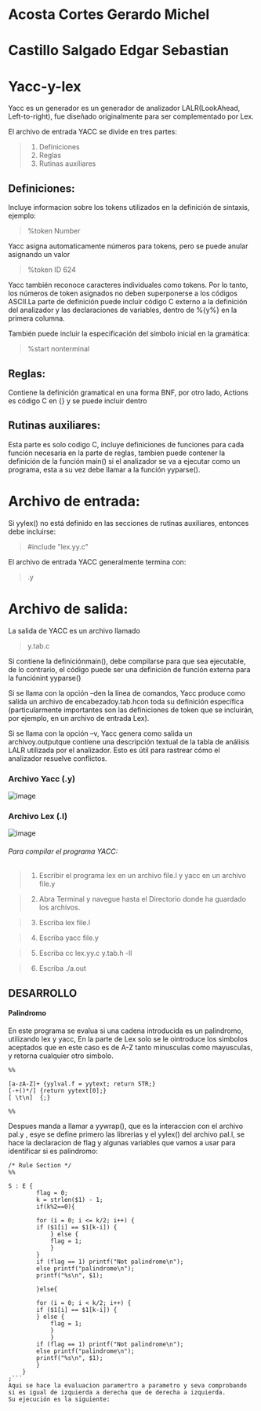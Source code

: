 # Acosta Cortes Gerardo Michel
# Castillo Salgado Edgar Sebastian

# Yacc-y-lex
Yacc es un generador es un generador de analizador LALR(LookAhead, Left-to-right), fue diseñado originalmente para ser complementado por Lex.

El archivo de entrada YACC se divide en tres partes:
>1. Definiciones
>2. Reglas
>3. Rutinas auxiliares

## Definiciones:
Incluye informacion sobre los tokens utilizados en la definición de sintaxis, ejemplo:
>%token Number

Yacc asigna automaticamente números para tokens, pero se puede anular asignando un valor
>%token ID 624

Yacc también reconoce caracteres individuales como tokens. Por lo tanto, los números de token asignados no deben superponerse a los códigos ASCII.La parte de definición puede incluir código C externo a la definición del analizador y las declaraciones de variables, dentro de %{y%} en la primera columna.

También puede incluir la especificación del símbolo inicial en la gramática:
>%start nonterminal

## Reglas:
Contiene la definición gramatical en una forma BNF, por otro lado, Actions es código C en {} y se puede incluir dentro

## Rutinas auxiliares:
Esta parte es solo codigo C, incluye definiciones de funciones para cada función necesaria en la parte de reglas, tambien puede contener la definición de la función main() si el analizador se va a ejecutar como un programa, esta a su vez debe llamar a la función yyparse().

# Archivo de entrada:
Si yylex() no está definido en las secciones de rutinas auxiliares, entonces debe incluirse:
>#include "lex.yy.c"  

El archivo de entrada YACC generalmente termina con:
>.y 

# Archivo de salida:
La salida de YACC es un archivo llamado
>y.tab.c

Si contiene la definiciónmain(), debe compilarse para que sea ejecutable, de lo contrario, el código puede ser una definición de función externa para la funciónint yyparse() 
 
Si se llama con la opción –den la línea de comandos, Yacc produce como salida un archivo de encabezadoy.tab.hcon toda su definición específica (particularmente importantes son las definiciones de token que se incluirán, por ejemplo, en un archivo de entrada Lex).
 
Si se llama con la opción –v, Yacc genera como salida un archivoy.outputque contiene una descripción textual de la tabla de análisis LALR utilizada por el analizador. Esto es útil para rastrear cómo el analizador resuelve conflictos.

### Archivo Yacc (.y)
![image](https://user-images.githubusercontent.com/107780688/204977163-3a278c4e-73a4-42a7-a797-564ee916f442.png)

### Archivo Lex (.l)
![image](https://user-images.githubusercontent.com/107780688/204977384-b2a07bf8-86b6-415c-b1d2-950d77db3fea.png)

###### Para compilar el programa YACC: 
 
>1. Escribir el programa lex en un archivo file.l y yacc en un archivo file.y

>2. Abra Terminal y navegue hasta el Directorio donde ha guardado los archivos.

>3. Escriba lex file.l

>4. Escriba yacc file.y

>5. Escriba cc lex.yy.c y.tab.h -ll

>6. Escriba ./a.out
## DESARROLLO
#### Palindromo
En este programa se evalua si una cadena introducida es un palindromo, utilizando lex y yacc, En la parte de Lex solo se le ointroduce los simbolos aceptados que en este caso es de A-Z tanto minusculas como mayusculas, y retorna cualquier otro simbolo.

```
%%

[a-zA-Z]+ {yylval.f = yytext; return STR;}
[-+()*/] {return yytext[0];}
[ \t\n]	 {;}

%%
```
Despues manda a llamar a yywrap(), que es la interaccion con el archivo pal.y , esye se define primero las librerias y el yylex() del archivo pal.l, se hace la declaracion de flag y algunas variables que vamos a usar para identificar si es palindromo:
```
/* Rule Section */
%%

S : E {
		flag = 0;
		k = strlen($1) - 1;
		if(k%2==0){
		
		for (i = 0; i <= k/2; i++) {
		if ($1[i] == $1[k-i]) {
			} else {
			flag = 1;
			}
		}
		if (flag == 1) printf("Not palindrome\n");
		else printf("palindrome\n");
		printf("%s\n", $1);
		
		}else{
		
		for (i = 0; i < k/2; i++) {
		if ($1[i] == $1[k-i]) {
		} else {
			flag = 1;
			}
			}
		if (flag == 1) printf("Not palindrome\n");
		else printf("palindrome\n");
		printf("%s\n", $1);	
		}
	}
;```
Aqui se hace la evaluacion paramertro a parametro y seva comprobando si es igual de izquierda a derecha que de derecha a izquierda.
Su ejecución es la siguiente:

